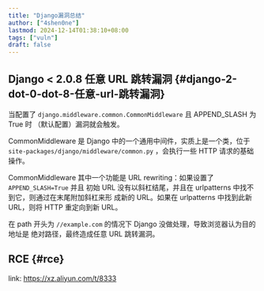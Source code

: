 ```yaml
---
title: "Django漏洞总结"
author: ["4shen0ne"]
lastmod: 2024-12-14T01:38:10+08:00
tags: ["vuln"]
draft: false
---
```


## Django &lt; 2.0.8 任意 URL 跳转漏洞 {#django-2-dot-0-dot-8-任意-url-跳转漏洞}

当配置了 `django.middleware.common.CommonMiddleware` 且 APPEND_SLASH 为 True 时
（默认配置）漏洞就会触发。

CommonMiddleware 是 Django 中的一个通用中间件，实质上是一个类，位于
`site-packages/django/middleware/common.py` ，会执行一些 HTTP 请求的基础操作。

CommonMiddleware 其中一个功能是 URL rewriting：如果设置了 `APPEND_SLASH=True` 并且
初始 URL 没有以斜杠结尾，并且在 urlpatterns 中找不到它，则通过在末尾附加斜杠来形
成新的 URL。如果在 urlpatterns 中找到此新 URL，则将 HTTP 重定向到新 URL。

在 path 开头为 `//example.com` 的情况下 Django 没做处理，导致浏览器认为目的地址是
绝对路径，最终造成任意 URL 跳转漏洞。


## RCE {#rce}

link: <https://xz.aliyun.com/t/8333>
